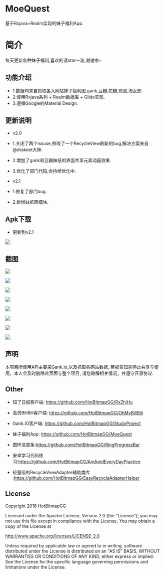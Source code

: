 # MoeQuest
基于Rxjava+Realm实现的妹子福利App.

# 简介
每天更新各种妹子福利,喜欢的请star一波,谢谢啦~

## 功能介绍
* 1.数据均来自抓取各大网站妹子福利图,gank,豆瓣,花瓣,煎蛋,淘女郎.
* 2.使用Rxjava系列 + Realm数据库 + Glide实现.
* 3.遵循Google的Material Design.

## 更新说明

  * v2.0
  * 1.关闭了两个issuse,修改了一个RecycleView刷新的bug,解决方案来自@drakeet大神.
  * 2.增加了gank和豆瓣妹纸的界面共享元素动画效果.
  * 3.优化了部门代码,会持续优化中.
  
  * v2.1
  * 1.修复了部门bug.
  * 2.新增妹纸图模块.

## Apk下载

* 更新到v2.1

![](https://github.com/HotBitmapGG/MoeQuest/blob/master/meizi_pic/qecode_moequest.png?raw=true)

## 截图

![](https://github.com/HotBitmapGG/MoeQuest/blob/master/meizi_pic/01.png?raw=true)

![](https://github.com/HotBitmapGG/MoeQuest/blob/master/meizi_pic/02.png?raw=true)

![](https://github.com/HotBitmapGG/MoeQuest/blob/master/meizi_pic/03.png?raw=true)

![](https://github.com/HotBitmapGG/MoeQuest/blob/master/meizi_pic/04.png?raw=true)

![](https://github.com/HotBitmapGG/MoeQuest/blob/master/meizi_pic/05.png?raw=true)

![](https://github.com/HotBitmapGG/MoeQuest/blob/master/meizi_pic/06.png?raw=true)

![](https://github.com/HotBitmapGG/MoeQuest/blob/master/meizi_pic/07.png?raw=true)

![](https://github.com/HotBitmapGG/MoeQuest/blob/master/meizi_pic/08.png?raw=true)


## 声明

本项目所使用API主要来Gank.io,以及抓取各网站数据,
若被告知需停止共享与使用，本人会及时删除此页面与整个项目,
请您暸解相关情况，并遵守开源协议.

## Other

  * 知了日报客户端: https://github.com/HotBitmapGG/RxZhiHu

  * 高仿BiliBili客户端: https://github.com/HotBitmapGG/OhMyBiliBili

  * Gank.IO客户端: https://github.com/HotBitmapGG/StudyProject

  * 妹子福利App: https://github.com/HotBitmapGG/MoeQuest

  * 圆环进度条:https://github.com/HotBitmapGG/RingProgressBar

  * 安卓学习代码练习:https://github.com/HotBitmapGG/AndroidEveryDayPractice
  
  * 轻量级的RecycleViewAdapter辅助类库 :https://github.com/HotBitmapGG/EasyRecycleAdapterHelper

## License

 Copyright 2016 HotBitmapGG

 Licensed under the Apache License, Version 2.0 (the "License"); you may not use this file except in compliance with the License. You may obtain a copy of the License at

 http://www.apache.org/licenses/LICENSE-2.0

 Unless required by applicable law or agreed to in writing, software distributed under the License is distributed on an "AS IS" BASIS, WITHOUT WARRANTIES OR CONDITIONS OF ANY KIND, either express or implied. See the License for the specific language governing permissions and limitations under the License.






